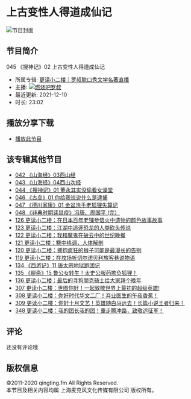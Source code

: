 # 上古变性人得道成仙记

![节目封面](//pic.qtfm.cn/device/71da321399eb41348c56b7ef563b4db2/1612552689117_hCRxNOHz1.jpg!400)

## 节目简介

045 《搜神记》02 上古变性人得道成仙记

- 所属专辑: [更读小二楼｜罗叔脱口秀文学名著直播](/channels/348229)
- 主播: ![](//pic.qtfm.cn/device/6f87a76659cc45708ab5bbecdfdc9ba2/1583754022965_8qaxp8hT.jpeg)[燃烧吧罗叔](/podcasters/ea6101b9a301876177f94982d2aa2338/)
- 最近更新: 2021-12-10
- 时长: 23:02

## 播放分享下载
- [播放此节目](https://www.qtfm.cn)

## 该专辑其他节目
- [042 《山海经》03西山经](/channels/348229/programs/17301090)
- [043 《山海经》04西山次经](/channels/348229/programs/17301089)
- [044 《搜神记》01 董永其实没偷看女澡堂](/channels/348229/programs/17301088)
- [046 《古岛》01 你给我说说什么是逮捕](/channels/348229/programs/17301086)
- [047 《德川家康》01 金盆洗手老狐狸失算记](/channels/348229/programs/17301085)
- [048 《非典时期读鼠疫》冯唐、周国平 (完）](/channels/348229/programs/17301084)
- [126 更读小二楼：在日本百年老铺参悟火中遗物的颜色故事故事](/channels/348229/programs/16907195)
- [123 更读小二楼：江湖中追逐恐龙的人类砍头传说](/channels/348229/programs/16658617)
- [122 更读小二楼：我和魔鬼在破云中的世纪晚餐](/channels/348229/programs/16041178)
- [121 更读小二楼：簪中格调，人体解剖](/channels/348229/programs/16041176)
- [120 更读小二楼：拥抱疯狂的猴子可能是最漫长的告别](/channels/348229/programs/16041173)
- [119 更读小二楼：在坟场听切尔诺贝利旅客巷说物语](/channels/348229/programs/16041171)
- [134 《西游记》11 唐太宗地狱跑团记](/channels/348229/programs/17317976)
- [135 《聊斋》15 鲁公女转生！太史公服药欺负狐狸！](/channels/348229/programs/17317977)
- [136 更读小二楼：最后的寻狗朋克骑士给大家拜个晚年](/channels/348229/programs/17317978)
- [307 更读小二楼：世图你好！一起致敬世界上最初的超级英雄!](/channels/348229/programs/17960934)
- [308 更读小二楼：你好时代华文二厂！弃业医生的午夜香蕉！](/channels/348229/programs/17960935)
- [309 更读小二楼：你好十月文艺！英雄随白马远去！长篇小说王者归来！](/channels/348229/programs/17973302)
- [348 更读小二楼：我的团长我的团！重走腾冲路，致敬远征军！](/channels/348229/programs/19780381)

## 评论
还没有评论哦

## 版权信息
©2011-2020 qingting.fm All Rights Reserved.  
本节目及相关内容均属 上海麦克风文化传媒有限公司 版权所有。
<!-- tcd_original_link https://www.qtfm.cn/channels/348229/programs/17301087 -->
